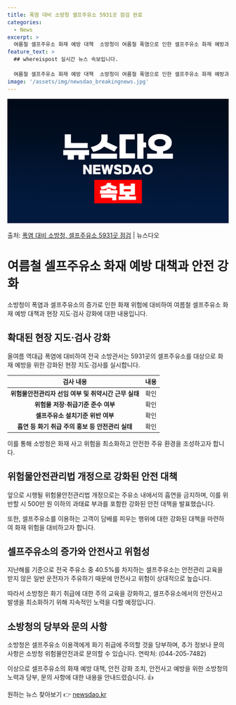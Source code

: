 ```yaml
---
title: 폭염 대비 소방청 셀프주유소 5931곳 점검 완료
categories:
  - News
excerpt: >
  여름철 셀프주유소 화재 예방 대책  소방청이 여름철 폭염으로 인한 셀프주유소 화재 예방과 안전사고 방지를 위…
feature_text: >
  ## whereispost 실시간 뉴스 속보입니다.

  여름철 셀프주유소 화재 예방 대책  소방청이 여름철 폭염으로 인한 셀프주유소 화재 예방과 안전사고 방지를 위…
image: '/assets/img/newsdao_breakingnews.jpg'
---
```


![뉴스다오 속보](/assets/img/newsdao_breakingnews.jpg)

<p>출처: <a href="https://newsdao.kr/4148" rel="dofollow">폭염 대비 소방청, 셀프주유소 5931곳 점검</a> | 뉴스다오</p>

<h1>여름철 셀프주유소 화재 예방 대책과 안전 강화</h1>

소방청이 폭염과 셀프주유소의 증가로 인한 화재 위험에 대비하여 여름철 셀프주유소 화재 예방 대책과 현장 지도·검사 강화에 대한 내용입니다.

<h2 data-ke-size="size26">확대된 현장 지도·검사 강화</h2>
<p data-ke-size="size16">올여름 역대급 폭염에 대비하여 전국 소방관서는 5931곳의 셀프주유소를 대상으로 화재 예방을 위한 강화된 현장 지도·검사를 실시합니다.</p>
<table>
	<thead>
		<tr>
			<th scope="col">검사 내용</th>
			<th scope="col">내용</th>
		</tr>
	</thead>
	<tbody>
		<tr>
			<td style="text-align: center; height: 17px;"><b>위험물안전관리자 선임 여부 및 취약시간 근무 실태</b></td>
			<td>확인</td>
		</tr>
		<tr>
			<td style="text-align: center; height: 17px;"><b>위험물 저장·취급기준 준수 여부</b></td>
			<td>확인</td>
		</tr>
		<tr>
			<td style="text-align: center; height: 17px;"><b>셀프주유소 설치기준 위반 여부</b></td>
			<td>확인</td>
		</tr>
		<tr>
			<td style="text-align: center; height: 17px;"><b>흡연 등 화기 취급 주의 홍보 등 안전관리 실태</b></td>
			<td>확인</td>
		</tr>
	</tbody>
</table>
<p data-ke-size="size16">이를 통해 소방청은 화재 사고 위험을 최소화하고 안전한 주유 환경을 조성하고자 합니다.</p>

<h2 data-ke-size="size26">위험물안전관리법 개정으로 강화된 안전 대책</h2>
<p data-ke-size="size16">앞으로 시행될 위험물안전관리법 개정으로는 주유소 내에서의 흡연을 금지하며, 이를 위반할 시 500만 원 이하의 과태료 부과를 포함한 강화된 안전 대책을 발표했습니다.</p>
<p data-ke-size="size16">또한, 셀프주유소를 이용하는 고객이 담배를 피우는 행위에 대한 강화된 대책을 마련하여 화재 위험을 대비하고자 합니다.</p>

<h2 data-ke-size="size26">셀프주유소의 증가와 안전사고 위험성</h2>
<p data-ke-size="size16">지난해를 기준으로 전국 주유소 중 40.5%를 차지하는 셀프주유소는 안전관리 교육을 받지 않은 일반 운전자가 주유하기 때문에 안전사고 위험이 상대적으로 높습니다.</p>
<p data-ke-size="size16">따라서 소방청은 화기 취급에 대한 주의 교육을 강화하고, 셀프주유소에서의 안전사고 발생을 최소화하기 위해 지속적인 노력을 다할 예정입니다.</p>

<h2 data-ke-size="size26">소방청의 당부와 문의 사항</h2>
<p data-ke-size="size16">소방청은 셀프주유소 이용객에게 화기 취급에 주의할 것을 당부하며, 추가 정보나 문의 사항은 소방청 위험물안전과로 문의할 수 있습니다. 연락처: (044-205-7482)</p>

이상으로 셀프주유소의 화재 예방 대책, 안전 강화 조치, 안전사고 예방을 위한 소방청의 노력과 당부, 문의 사항에 대한 내용을 안내드렸습니다. 👍 

원하는 뉴스 찾아보기 👉 <a href="https://newsdao.kr" rel="dofollow">newsdao.kr</a>


